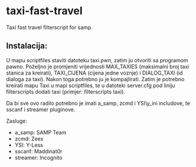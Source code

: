 # taxi-fast-travel
Taxi fast travel filterscript for samp.

## Instalacija:
U mapu scriptfiles staviti datoteku taxi.pwn, zatim ju otvoriti sa programom pawno. 
Poželjno je promjeniti vrijednosti MAX_TAXIES (maksimalni broj taxi stanica za kreirati),
TAXI_CIJENA (cijena jedne voznje) i DIALOG_TAXI (id dialoga za taxi). 
Nakon toga potrebno ju je kompajlirati. Zatim je potrebno kreirati mapu Taxi u mapi scriptfiles, te
u datoteki server.cfg pod liniju filterscripts dodati taxi (primjer: filterscripts taxi).

Da bi sve ovo radilo potrebno je imati a_samp, zcmd i YSI\y_ini includove, te sscanf i streamer pluginove.

Zasluge: 
- a_samp: SAMP Team
- zcmd: Zeex
- YSI: Y-Less
- sscanf: Maddinat0r
- streamer: Incognito
